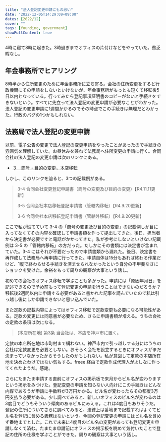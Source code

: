 ```yaml
---
title: "法人登記変更申請にもの思い"
date: "2022-12-05T14:29:09+09:00"
dates: [2022/12]
cover: ""
tags: [founding, government]
showFullContent: true
---
```


4時に寝て8時に起きた。3時過ぎまでオフィスの片付けなどをやっていた。貧乏暇なし。

## 年金事務所でヒアリング

8時半から住所変更のために年金事務所に立ち寄る。会社の住所変更をすると行政機関にその申請をしないといけないが、年金事務所がもっとも短くて移転後5日以内となっている。行ってみたら登記事項証明書のコピーがないと手続きをできないという。すべてに先立って法人登記の変更申請が必要なことがわかった。法人登記の変更申請に1週間かかるのでその時点でこの手続きは無理だとわかった。行政のバグの1つかもしれない。

## 法務局で法人登記の変更申請

以前、電子公告の変更で法人登記の変更申請をやったことがあったので手続きの雰囲気を理解していた。お昼休みを兼ねて法務局へ住所変更の申請に行く。合同会社の法人登記の変更申請は次のリンクにある。

* [３　商号・目的の変更，本店移転](https://houmukyoku.moj.go.jp/homu/COMMERCE_11-1.html#3-3)

しかし、このリンクを辿ると、3つの記載例がある。

> 3-4 合同会社変更登記申請書（商号の変更及び目的の変更）【R4.11.11更新】
> 
> 3-5 合同会社本店移転登記申請書（管轄内移転）【R4.9.20更新】
> 
> 3-6 合同会社本店移転登記申請書（管轄外移転）【R4.9.20更新】

ここで私が慌てていて 3-4 の「商号の変更及び目的の変更」の記載例しか目に入ってなくてその内容を確認して申請書類を作って提出してきた。後日、担当者から決定書が必要ですと電話がかかってきた。私が参考にしないといけない記載例は 3-5 の「管轄内移転」の方だった。たしかにその書類には決定書が含まれていた。3-4 にはそれが不要だったので申請書類から漏れた。後日、決定書を再作成して法務局へ再申請に行ってきた。申請自体は15分もあれば終わる作業だけど、1度で終わらせる手続きを済ませられなかったという自分の不甲斐なさにショックを受けた。余裕をもって周りの観察が大事という話し。

初めての会社のオフィス移転で学ぶことも多かった。申請には「原因年月日」を記述できるので予め前もって登記変更の申請を行うことはできないのだろうか？移転後2週間以内に申請する必要があると書かれた記事を読んでいたので私は引っ越し後にしか申請できないと思い込んでいた。

また定款の記載内容によってはオフィス移転で定款変更も必要になる可能性がある。定款の変更には同意書が必要なため、さらに申請書類が増える。うちの会社の定款の条項は次になる。

> (本店所在地)
> 第3条 当会社は、本店を神戸市に置く。

定款の本店所在地は市町村まで構わない。神戸市内で引っ越しする分にはうちの会社は定款変更を必要としない。おそらく会社を設立するときにオフィスがまだ決まっていなかったからそうしたのかもしれない。私が意図して定款の本店所在地を決めたわけではない気もする。freee 経由で定款作成代理人がよしなに作ってくれたようだ。感謝。

さらにたまたま申請する直前にオフィスの掲示板で来月からビル名が変わりますという掲示をみつけた。登記変更の申請を知らない人向けにこの手続きはどんな内容であろうが申請に手数料が3万円かかる。ビル名が変わったらその都度3万円支払う必要がある。少し調べてみると、新しいオフィスのビル名が変わるのは3度目でどうもそういう傾向のあるビルにみえる。これは4度目もありそうだ。登記の住所についてさらに調べてみると、法律上は番地まで記載すればよくてビル名を登記に含める義務はないという。今回の登記変更の申請にはビル名を含めず番地までとした。これで未来に4度目のビル名の変更があっても登記変更を申請しなくて済む。たまたま申請前にオフィスの掲示板を眺めて気付いたことで登記の住所の仕様を学ぶことができた。周りの観察は大事という話し。
